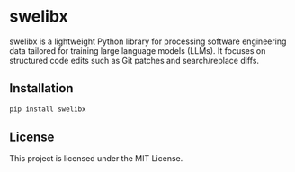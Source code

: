 # swelibx

swelibx is a lightweight Python library for processing software engineering data tailored for training large language models (LLMs). It focuses on structured code edits such as Git patches and search/replace diffs.

## Installation

```bash
pip install swelibx
```

## License

This project is licensed under the MIT License.
